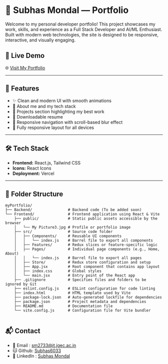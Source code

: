 # 🚀 Subhas Mondal — Portfolio

Welcome to my personal developer portfolio! This project showcases my work, skills, and experience as a Full Stack Developer and AI/ML Enthusiast. Built with modern web technologies, the site is designed to be responsive, interactive, and visually engaging.

## 🔗 Live Demo

🌐 [Visit My Portfolio](https://subhas.vercel.app)

---

## 📌 Features

- ✨ Clean and modern UI with smooth animations
- 🧠 About me and my tech stack
- 💼 Projects section highlighting my best work
- 📄 Downloadable resume
- 🧭 Responsive navigation with scroll-based blur effect
- 🎯 Fully responsive layout for all devices

---

## 🛠 Tech Stack

- **Frontend:** React.js, Tailwind CSS
- **Icons:** React Icons
- **Deployment:** Vercel

---

## 📁 Folder Structure

```
myPortfolio/
├── Backend/                # Backend code (To be added soon)
└── Frontend/               # Frontend application using React & Vite
    ├── public/             # Static public assets accessible by the browser
    │   └── My Picture3.jpg # Profile or portfolio image
    ├── src/                # Source code folder
    │   ├── Components/     # Reusable UI components
    │   │   └── index.js    # Barrel file to export all components
    │   ├── Features/       # Redux slices or feature-specific logic
    │   ├── Pages/          # Individual page components (e.g., Home, About)
    │   │   └── index.js    # Barrel file to export all pages
    │   ├── Store/          # Redux store configuration and setup
    │   ├── App.jsx         # Root component that contains app layout
    │   ├── index.css       # Global styles
    │   └── main.jsx        # Entry point of the React app
    ├── .gitignore          # Specifies files and folders to be ignored by Git
    ├── eslint.config.js    # ESLint configuration for code linting
    ├── index.html          # HTML template used by Vite
    ├── package-lock.json   # Auto-generated lockfile for dependencies
    ├── package.json        # Project metadata and dependencies
    ├── README.md           # Documentation file
    └── vite.config.js      # Configuration file for Vite bundler


```

## 📬 Contact
- 📧 Email : [sm2733@it.jgec.ac.in](mailto:sm2733@it.jgec.ac.in)
- 🐱 Github: [Subhas6033](https://github.com/Subhas6033)
- 💼 LinkedIn : [Subhas Mondal](https://www.linkedin.com/in/subhas-mondal-bubai6033/)
